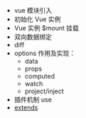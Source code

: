 - vue 模块引入
- 初始化 Vue 实例
- Vue 实例 $mount 挂载
- 双向数据绑定
- diff
- options 作用及实现：
  - data
  - props
  - computed
  - watch
  - project/inject
- 插件机制 use
- [extends](https://cn.vuejs.org/v2/api/?#extends) 